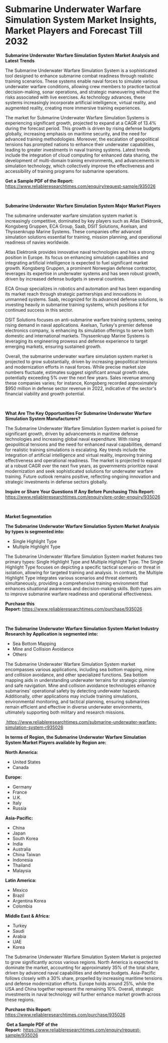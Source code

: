 <p><h1>Submarine Underwater Warfare Simulation System Market Insights, Market Players and Forecast Till 2032</h1></p><p><strong>Submarine Underwater Warfare Simulation System Market Analysis and Latest Trends</strong></p>
<p><p>The Submarine Underwater Warfare Simulation System is a sophisticated tool designed to enhance submarine combat readiness through realistic training scenarios. These systems enable naval forces to simulate various underwater warfare conditions, allowing crew members to practice tactical decision-making, sonar operations, and strategic maneuvering without the risks associated with live exercises. As technology advances, these systems increasingly incorporate artificial intelligence, virtual reality, and augmented reality, creating more immersive training experiences.</p><p>The market for Submarine Underwater Warfare Simulation Systems is experiencing significant growth, projected to expand at a CAGR of 13.4% during the forecast period. This growth is driven by rising defense budgets globally, increasing emphasis on maritime security, and the need for advanced training methodologies. Moreover, the escalation of geopolitical tensions has prompted nations to enhance their underwater capabilities, leading to greater investments in naval training systems. Latest trends include the integration of cloud computing for enhanced data sharing, the development of multi-domain training environments, and advancements in simulation technology, which collectively improve the effectiveness and accessibility of training programs for submarine operations.</p></p>
<p><strong>Get a Sample PDF of the Report:&nbsp;</strong> <a href="https://www.reliableresearchtimes.com/enquiry/request-sample/935026?utm_campaign=3452&utm_medium=2&utm_source=Github&utm_content=ia&utm_term=18042025&utm_id=submarine-underwater-warfare-simulation-system">https://www.reliableresearchtimes.com/enquiry/request-sample/935026</a></p>
<p>&nbsp;</p>
<p><strong>Submarine Underwater Warfare Simulation System Major Market Players</strong></p>
<p><p>The submarine underwater warfare simulation system market is increasingly competitive, dominated by key players such as Atlas Elektronik, Kongsberg Gruppen, ECA Group, Saab, DSIT Solutions, Aselsan, and Thyssenkrupp Marine Systems. These companies offer advanced simulation solutions essential for training, mission planning, and operational readiness of navies worldwide.</p><p>Atlas Elektronik provides innovative naval technologies and has a strong position in Europe. Its focus on enhancing simulation capabilities and integrating artificial intelligence is expected to fuel significant market growth. Kongsberg Gruppen, a prominent Norwegian defense contractor, leverages its expertise in underwater systems and has seen robust growth, driven by increased defense budgets in several countries.</p><p>ECA Group specializes in robotics and automation and has been expanding its market reach through strategic partnerships and innovations in unmanned systems. Saab, recognized for its advanced defense solutions, is investing heavily in submarine training systems, which positions it for continued success in this sector.</p><p>DSIT Solutions focuses on anti-submarine warfare training systems, seeing rising demand in naval applications. Aselsan, Turkey's premier defense electronics company, is enhancing its simulation offerings to serve both domestic and international markets. Thyssenkrupp Marine Systems is leveraging its engineering prowess and defense experience to target emerging markets, ensuring sustained growth.</p><p>Overall, the submarine underwater warfare simulation system market is projected to grow substantially, driven by increasing geopolitical tensions and modernization efforts in naval forces. While precise market size numbers fluctuate, estimates suggest significant annual growth rates, potentially exceeding 5% over the next few years. Sales revenue among these companies varies; for instance, Kongsberg recorded approximately $950 million in defense sector revenue in 2022, indicative of the sector's financial viability and growth potential.</p></p>
<p>&nbsp;</p>
<p><strong>What Are The Key Opportunities For Submarine Underwater Warfare Simulation System Manufacturers?</strong></p>
<p><p>The Submarine Underwater Warfare Simulation System market is poised for significant growth, driven by advancements in maritime defense technologies and increasing global naval expenditure. With rising geopolitical tensions and the need for enhanced naval capabilities, demand for realistic training simulations is escalating. Key trends include the integration of artificial intelligence and virtual reality, improving training effectiveness and operational readiness. The market is projected to expand at a robust CAGR over the next five years, as governments prioritize naval modernization and seek sophisticated solutions for underwater warfare training. Future outlook remains positive, reflecting ongoing innovation and strategic investments in defense sectors globally.</p></p>
<p><strong>Inquire or Share Your Questions If Any Before Purchasing This Report:</strong> <a href="https://www.reliableresearchtimes.com/enquiry/pre-order-enquiry/935026?utm_campaign=3452&utm_medium=2&utm_source=Github&utm_content=ia&utm_term=18042025&utm_id=submarine-underwater-warfare-simulation-system">https://www.reliableresearchtimes.com/enquiry/pre-order-enquiry/935026</a></p>
<p>&nbsp;</p>
<p><strong>Market Segmentation</strong></p>
<p><strong>The Submarine Underwater Warfare Simulation System Market Analysis by types is segmented into:</strong></p>
<p><ul><li>Single Highlight Type</li><li>Multiple Highlight Type</li></ul></p>
<p><p>The Submarine Underwater Warfare Simulation System market features two primary types: Single Highlight Type and Multiple Highlight Type. The Single Highlight Type focuses on depicting a specific tactical scenario or threat in isolation, allowing for targeted training and analysis. In contrast, the Multiple Highlight Type integrates various scenarios and threat elements simultaneously, providing a comprehensive training environment that enhances situational awareness and decision-making skills. Both types aim to improve submarine warfare readiness and operational effectiveness.</p></p>
<p><strong>Purchase this Report:&nbsp;</strong><a href="https://www.reliableresearchtimes.com/purchase/935026?utm_campaign=3452&utm_medium=2&utm_source=Github&utm_content=ia&utm_term=18042025&utm_id=submarine-underwater-warfare-simulation-system">https://www.reliableresearchtimes.com/purchase/935026</a></p>
<p>&nbsp;</p>
<p><strong>The Submarine Underwater Warfare Simulation System Market Industry Research by Application is segmented into:</strong></p>
<p><ul><li>Sea Bottom Mapping</li><li>Mine and Collision Avoidance</li><li>Others</li></ul></p>
<p><p>The Submarine Underwater Warfare Simulation System market encompasses various applications, including sea bottom mapping, mine and collision avoidance, and other specialized functions. Sea bottom mapping aids in understanding underwater terrains for strategic planning and safe navigation. Mine and collision avoidance technologies enhance submarines' operational safety by detecting underwater hazards. Additionally, other applications may include training simulations, environmental monitoring, and tactical planning, ensuring submarines remain efficient and effective in diverse underwater environments, ultimately supporting both military and research missions.</p></p>
<p><a href="https://www.reliableresearchtimes.com/submarine-underwater-warfare-simulation-system-r935026?utm_campaign=3452&utm_medium=2&utm_source=Github&utm_content=ia&utm_term=18042025&utm_id=submarine-underwater-warfare-simulation-system">&nbsp;https://www.reliableresearchtimes.com/submarine-underwater-warfare-simulation-system-r935026</a></p>
<p><strong>In terms of Region, the Submarine Underwater Warfare Simulation System Market Players available by Region are:</strong></p>
<p>
    <p> <strong> North America: </strong>
        <ul>
            <li>United States</li>
            <li>Canada</li>
        </ul>
        </p> 
    <p> <strong> Europe: </strong>
        <ul>
            <li>Germany</li>
            <li>France</li>
            <li>U.K.</li>
            <li>Italy</li>
            <li>Russia</li>
        </ul>
        </p> 
    <p> <strong> Asia-Pacific: </strong>
        <ul>
            <li>China</li>
            <li>Japan</li>
            <li>South Korea</li>
            <li>India</li>
            <li>Australia</li>
            <li>China Taiwan</li>
            <li>Indonesia</li>
            <li>Thailand</li>
            <li>Malaysia</li>
        </ul>
        </p> 
    <p> <strong> Latin America: </strong>
        <ul>
            <li>Mexico</li>
            <li>Brazil</li>
            <li>Argentina Korea</li>
            <li>Colombia</li>
        </ul>
        </p> 
    <p> <strong> Middle East & Africa: </strong>
        <ul>
            <li>Turkey</li>
            <li>Saudi</li>
            <li>Arabia</li>
            <li>UAE</li>
            <li>Korea</li>
        </ul>
    </p>
    </p>
<p><p>The Submarine Underwater Warfare Simulation System Market is projected to grow significantly across various regions. North America is expected to dominate the market, accounting for approximately 35% of the total share, driven by advanced naval capabilities and defense budgets. Asia-Pacific follows closely with a 30% share, propelled by increasing maritime tensions and defense modernization efforts. Europe holds around 25%, while the USA and China together represent the remaining 10%. Overall, strategic investments in naval technology will further enhance market growth across these regions.</p></p>
<p><strong>Purchase this Report: </strong><a href="https://www.reliableresearchtimes.com/purchase/935026?utm_campaign=3452&utm_medium=2&utm_source=Github&utm_content=ia&utm_term=18042025&utm_id=submarine-underwater-warfare-simulation-system">https://www.reliableresearchtimes.com/purchase/935026</a></p>
<p>&nbsp;<strong>Get a Sample PDF of the Report:&nbsp;&nbsp;</strong><a href="https://www.reliableresearchtimes.com/enquiry/request-sample/935026?utm_campaign=3452&utm_medium=2&utm_source=Github&utm_content=ia&utm_term=18042025&utm_id=submarine-underwater-warfare-simulation-system">https://www.reliableresearchtimes.com/enquiry/request-sample/935026</a></p>
<p><strong></strong></p>
<p><p></p><p></p><p></p></p>